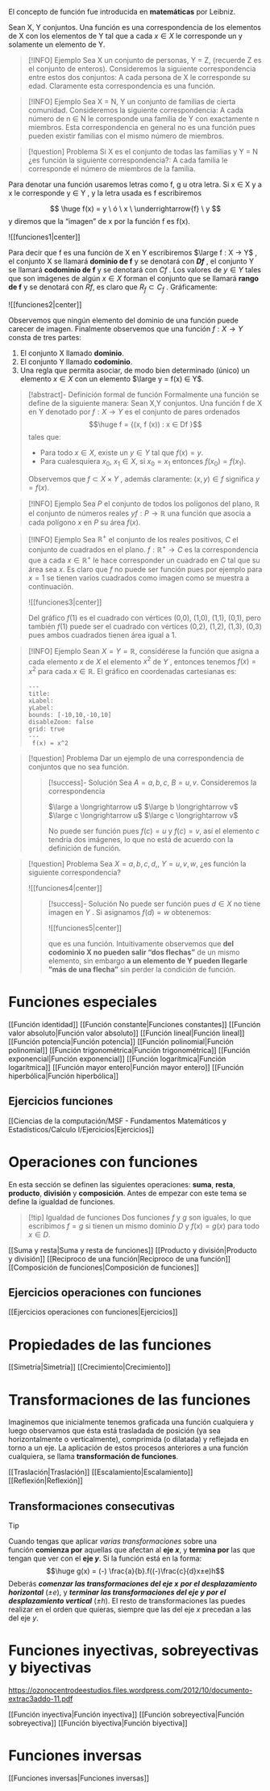 El concepto de función fue introducida en **matemáticas** por Leibniz.

Sean X, Y conjuntos. Una función es una correspondencia de los elementos de X con los elementos de Y tal que a cada $x ∈ X$ le corresponde un y solamente un elemento de Y.

> [!INFO] Ejemplo
> Sea X un conjunto de personas, Y = Z, (recuerde Z es el conjunto de enteros). Consideremos la siguiente correspondencia entre estos dos conjuntos: A cada persona de X le corresponde su edad. Claramente esta correspondencia es una función.

> [!INFO] Ejemplo
> Sea X = N, Y un conjunto de familias de cierta comunidad. Consideremos la siguiente correspondencia: A cada número de n ∈ N le corresponde una familia de Y con exactamente n miembros. Esta correspondencia en general no es una función pues pueden existir familias con el mismo número de miembros.

> [!question] Problema
> Si X es el conjunto de todas las familias y Y = N ¿es función la siguiente correspondencia?: A cada familia le corresponde el número de miembros de la familia.

Para denotar una función usaremos letras como f, g u otra letra. Si x ∈ X y a x le corresponde y ∈ Y , y la letra usada es f escribiremos

$$
	\huge f(x) = y \ ó \ x \ \underrightarrow{f} \ y
$$
y diremos que la “imagen” de x por la función f es f(x).

![[funciones1|center]]

Para decir que f es una función de X en Y escribiremos $\large f : X → Y$ , el conjunto X se llamará **dominio de f** y se denotará con **$Df$** , el conjunto Y se llamará **codominio de f** y se denotará con $Cf$ . Los valores de $y ∈ Y$ tales que son imágenes de algún $x ∈ X$ forman el conjunto que se llamará **rango de f** y se denotará con $Rf$, es claro que $R_f ⊂ C_f$ . Gráficamente:

![[funciones2|center]]

Observemos que ningún elemento del dominio de una función puede carecer de imagen. Finalmente observemos que una función $f : X → Y$ consta de tres partes:

1. El conjunto X llamado **dominio**. 
2. El conjunto Y llamado **codominio**. 
3. Una regla que permita asociar, de modo bien determinado (único) un elemento $x ∈ X$ con un elemento $\large y = f(x) ∈ Y$.

> [!abstract]- Definición formal de función
> Formalmente una función se define de la siguiente manera: 
> Sean X,Y conjuntos. Una función f de X en Y denotado por $f : X → Y$ es el conjunto de pares ordenados 
> $$\huge f = {(x, f (x)) : x ∈ Df }$$ 
> tales que:
> - Para todo $x ∈ X$, existe un $y ∈ Y$ tal que $f (x) = y$.
> - Para cualesquiera $x_0$, $x_1 ∈ X$, si $x_0 = x_1$ entonces $f (x_0) = f (x_1)$. 
>
>Observemos que $f ⊂ X × Y$ , además claramente: $(x, y) ∈ f$ significa $y = f(x)$.

> [!INFO] Ejemplo
> Sea $P$ el conjunto de todos los polígonos del plano, $\mathbb{R}$ el conjunto de números reales $y f : P → \mathbb{R}$ una función que asocia a cada polígono $x$ en $P$ su área $f(x)$.

> [!INFO] Ejemplo
> Sea $\mathbb{R}^+$ el conjunto de los reales positivos, $C$ el conjunto de cuadrados en el plano. $f : \mathbb{R}^+ → C$ es la correspondencia que a cada $x ∈ \mathbb{R}^+$ le hace corresponder un cuadrado en $C$ tal que su área sea $x$. Es claro que $f$ no puede ser función pues por ejemplo para $x = 1$ se tienen varios cuadrados como imagen como se muestra a continuación.
> 
> ![[funciones3|center]]
> 
> Del gráfico $f(1)$ es el cuadrado con vértices (0,0), (1,0), (1,1), (0,1), pero también $f(1)$ puede ser el cuadrado con vértices (0,2), (1,2), (1,3), (0,3) pues ambos cuadrados tienen área igual a 1.

> [!INFO] Ejemplo
> Sean $X = Y = \mathbb{R}$, considérese la función que asigna a cada elemento $x$ de $X$ el elemento $x^2$ de $Y$ , entonces tenemos $f(x) = x^2$ para cada $x ∈ \mathbb{R}$. El gráfico en coordenadas cartesianas es:
> ```functionplot
> ---
> title: 
> xLabel: 
>yLabel: 
>bounds: [-10,10,-10,10]
>disableZoom: false
> grid: true
> ---
>  f(x) = x^2
> ```

> [!question] Problema
> Dar un ejemplo de una correspondencia de conjuntos que no sea función.
> > [!success]- Solución
> >  Sea $A = {a, b, c}$, $B = {u, v}$. Consideremos la correspondencia
> >  
> >  $\large a \longrightarrow u$
> >  $\large b \longrightarrow v$
> >  $\large c \longrightarrow u$
> >  $\large c \longrightarrow v$
> >  
> >  No puede ser función pues $f(c) = u$ y $f(c) = v$, así el elemento $c$ tendría dos imágenes, lo que no está de acuerdo con la definición de función.

> [!question] Problema
> Sea $X = {a, b, c, d, }$, $Y = {u, v, w}$, ¿es función la siguiente correspondencia?
> 
> ![[funciones4|center]]
> 
> > [!success]- Solución
> >  No puede ser función pues $d ∈ X$ no tiene imagen en $Y$ . Si asignamos $f(d) = w$ obtenemos:
> >  
> >  ![[funciones5|center]]
> >
> > que es una función. Intuitivamente observemos que **del codominio X no pueden salir “dos flechas”** de un mismo elemento, sin embargo **a un elemento de Y pueden llegarle ”más de una flecha”** sin perder la condición de función.

# Funciones especiales

[[Función identidad]]
[[Función constante|Funciones constantes]]
[[Función valor absoluto|Función valor absoluto]]
[[Función lineal|Función lineal]]
[[Función potencia|Función potencia]]
[[Función polinomial|Función polinomial]]
[[Función trigonométrica|Función trigonométrica]]
[[Función exponencial|Función exponencial]]
[[Función logarítmica|Función logarítmica]]
[[Función mayor entero|Función mayor entero]]
[[Función hiperbólica|Función hiperbólica]]

## Ejercicios funciones

[[Ciencias de la computación/MSF - Fundamentos Matemáticos y Estadísticos/Calculo I/Ejercicios|Ejercicios]]

# Operaciones con funciones

En esta sección se definen las siguientes operaciones: **suma**, **resta**, **producto**, **división** y **composición**. Antes de empezar con este tema se define la igualdad de funciones.

> [!tip] Igualdad de funciones
> Dos funciones $f$ y $g$ son iguales, lo que escribimos $f = g$ si tienen un mismo dominio $D$ y $f(x) = g(x)$ para todo $x ∈ D$.

[[Suma y resta|Suma y resta de funciones]]
[[Producto y división|Producto y división]]
[[Reciproco de una función|Reciproco de una función]]
[[Composición de funciones|Composición de funciones]]

## Ejercicios operaciones con funciones

[[Ejercicios operaciones con funciones|Ejercicios]]

# Propiedades de las funciones

[[Simetría|Simetría]]
[[Crecimiento|Crecimiento]]

# Transformaciones de las funciones

Imaginemos que inicialmente tenemos graficada una función cualquiera y luego observamos que ésta está trasladada de posición (ya sea horizontalmente o verticalmente), comprimida (o dilatada) y reflejada en torno a un eje. La aplicación de estos procesos anteriores a una función cualquiera, se llama **transformación de funciones**.

[[Traslación|Traslación]]
[[Escalamiento|Escalamiento]]
[[Reflexión|Reflexión]]

## Transformaciones consecutivas

> [!tip] 
> Cuando tengas que aplicar _varias transformaciones_ sobre una función **comienza por** aquellas que afectan al **eje _x_**, y **termina por** las que tengan que ver con el **eje _y_**. Si la función está en la forma:
> $$\huge g(x) = (-) \frac{a}{b}.f((-)\frac{c}{d}x±e)h$$
> Deberás _**comenzar las transformaciones del eje x** **por el desplazamiento horizontal**_ (_±e_), y _**terminar las transformaciones del eje y** **por el desplazamiento vertical**_ (_±h_). El resto de transformaciones las puedes realizar en el orden que quieras, siempre que las del eje _x_ precedan a las del eje _y_.

# Funciones inyectivas, sobreyectivas y biyectivas

https://ozonocentrodeestudios.files.wordpress.com/2012/10/documento-extrac3addo-11.pdf

[[Función inyectiva|Función inyectiva]]
[[Función sobreyectiva|Función sobreyectiva]]
[[Función biyectiva|Función biyectiva]]

# Funciones inversas

[[Funciones inversas|Funciones inversas]]